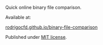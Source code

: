 Quick online binary file comparison.

Available at:

[rodrigocfd.github.io/binary-file-comparison](https://rodrigocfd.github.io/binary-file-comparison/)

Published under [MIT license](https://opensource.org/licenses/MIT).
